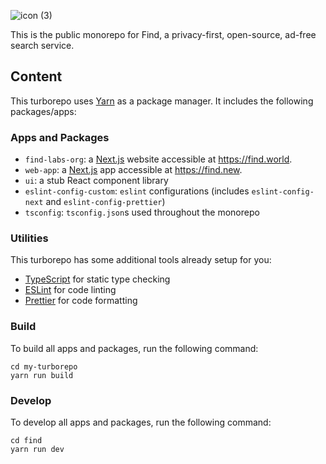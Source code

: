 ![icon (3)](https://user-images.githubusercontent.com/68179593/185813265-fc001e76-f1e8-42a9-aa1b-b88e99d8eb6f.png)

This is the public monorepo for Find, a privacy-first, open-source, ad-free search service.

## Content

This turborepo uses [Yarn](https://classic.yarnpkg.com/lang/en/) as a package manager. It includes the following packages/apps:

### Apps and Packages

- `find-labs-org`: a [Next.js](https://nextjs.org) website accessible at https://find.world.
- `web-app`: a [Next.js](https://nextjs.org) app accessible at https://find.new.
- `ui`: a stub React component library
- `eslint-config-custom`: `eslint` configurations (includes `eslint-config-next` and `eslint-config-prettier`)
- `tsconfig`: `tsconfig.json`s used throughout the monorepo

### Utilities

This turborepo has some additional tools already setup for you:

- [TypeScript](https://www.typescriptlang.org/) for static type checking
- [ESLint](https://eslint.org/) for code linting
- [Prettier](https://prettier.io) for code formatting

### Build

To build all apps and packages, run the following command:

```
cd my-turborepo
yarn run build
```

### Develop

To develop all apps and packages, run the following command:

```
cd find
yarn run dev
```

